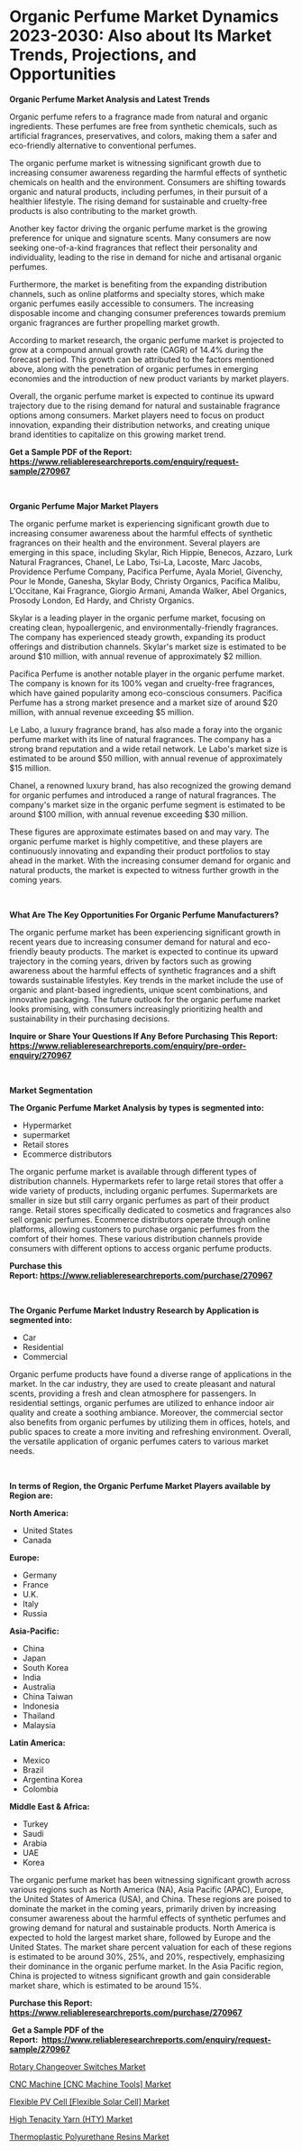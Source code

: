 <p><h1>Organic Perfume Market Dynamics 2023-2030: Also about Its Market Trends, Projections, and Opportunities</h1></p><p><strong>Organic Perfume Market Analysis and Latest Trends</strong></p>
<p><p>Organic perfume refers to a fragrance made from natural and organic ingredients. These perfumes are free from synthetic chemicals, such as artificial fragrances, preservatives, and colors, making them a safer and eco-friendly alternative to conventional perfumes.</p><p>The organic perfume market is witnessing significant growth due to increasing consumer awareness regarding the harmful effects of synthetic chemicals on health and the environment. Consumers are shifting towards organic and natural products, including perfumes, in their pursuit of a healthier lifestyle. The rising demand for sustainable and cruelty-free products is also contributing to the market growth.</p><p>Another key factor driving the organic perfume market is the growing preference for unique and signature scents. Many consumers are now seeking one-of-a-kind fragrances that reflect their personality and individuality, leading to the rise in demand for niche and artisanal organic perfumes.</p><p>Furthermore, the market is benefiting from the expanding distribution channels, such as online platforms and specialty stores, which make organic perfumes easily accessible to consumers. The increasing disposable income and changing consumer preferences towards premium organic fragrances are further propelling market growth.</p><p>According to market research, the organic perfume market is projected to grow at a compound annual growth rate (CAGR) of 14.4% during the forecast period. This growth can be attributed to the factors mentioned above, along with the penetration of organic perfumes in emerging economies and the introduction of new product variants by market players.</p><p>Overall, the organic perfume market is expected to continue its upward trajectory due to the rising demand for natural and sustainable fragrance options among consumers. Market players need to focus on product innovation, expanding their distribution networks, and creating unique brand identities to capitalize on this growing market trend.</p></p>
<p><strong>Get a Sample PDF of the Report:&nbsp; <a href="https://www.reliableresearchreports.com/enquiry/request-sample/270967">https://www.reliableresearchreports.com/enquiry/request-sample/270967</a></strong></p>
<p>&nbsp;</p>
<p><strong>Organic Perfume Major Market Players</strong></p>
<p><p>The organic perfume market is experiencing significant growth due to increasing consumer awareness about the harmful effects of synthetic fragrances on their health and the environment. Several players are emerging in this space, including Skylar, Rich Hippie, Benecos, Azzaro, Lurk Natural Fragrances, Chanel, Le Labo, Tsi-La, Lacoste, Marc Jacobs, Providence Perfume Company, Pacifica Perfume, Ayala Moriel, Givenchy, Pour le Monde, Ganesha, Skylar Body, Christy Organics, Pacifica Malibu, L'Occitane, Kai Fragrance, Giorgio Armani, Amanda Walker, Abel Organics, Prosody London, Ed Hardy, and Christy Organics.</p><p>Skylar is a leading player in the organic perfume market, focusing on creating clean, hypoallergenic, and environmentally-friendly fragrances. The company has experienced steady growth, expanding its product offerings and distribution channels. Skylar's market size is estimated to be around $10 million, with annual revenue of approximately $2 million.</p><p>Pacifica Perfume is another notable player in the organic perfume market. The company is known for its 100% vegan and cruelty-free fragrances, which have gained popularity among eco-conscious consumers. Pacifica Perfume has a strong market presence and a market size of around $20 million, with annual revenue exceeding $5 million.</p><p>Le Labo, a luxury fragrance brand, has also made a foray into the organic perfume market with its line of natural fragrances. The company has a strong brand reputation and a wide retail network. Le Labo's market size is estimated to be around $50 million, with annual revenue of approximately $15 million.</p><p>Chanel, a renowned luxury brand, has also recognized the growing demand for organic perfumes and introduced a range of natural fragrances. The company's market size in the organic perfume segment is estimated to be around $100 million, with annual revenue exceeding $30 million.</p><p>These figures are approximate estimates based on  and may vary. The organic perfume market is highly competitive, and these players are continuously innovating and expanding their product portfolios to stay ahead in the market. With the increasing consumer demand for organic and natural products, the market is expected to witness further growth in the coming years.</p></p>
<p>&nbsp;</p>
<p><strong>What Are The Key Opportunities For Organic Perfume Manufacturers?</strong></p>
<p><p>The organic perfume market has been experiencing significant growth in recent years due to increasing consumer demand for natural and eco-friendly beauty products. The market is expected to continue its upward trajectory in the coming years, driven by factors such as growing awareness about the harmful effects of synthetic fragrances and a shift towards sustainable lifestyles. Key trends in the market include the use of organic and plant-based ingredients, unique scent combinations, and innovative packaging. The future outlook for the organic perfume market looks promising, with consumers increasingly prioritizing health and sustainability in their purchasing decisions.</p></p>
<p><strong>Inquire or Share Your Questions If Any Before Purchasing This Report: <a href="https://www.reliableresearchreports.com/enquiry/pre-order-enquiry/270967">https://www.reliableresearchreports.com/enquiry/pre-order-enquiry/270967</a></strong></p>
<p>&nbsp;</p>
<p><strong>Market Segmentation</strong></p>
<p><strong>The Organic Perfume Market Analysis by types is segmented into:</strong></p>
<p><ul><li>Hypermarket</li><li>supermarket</li><li>Retail stores</li><li>Ecommerce distributors</li></ul></p>
<p><p>The organic perfume market is available through different types of distribution channels. Hypermarkets refer to large retail stores that offer a wide variety of products, including organic perfumes. Supermarkets are smaller in size but still carry organic perfumes as part of their product range. Retail stores specifically dedicated to cosmetics and fragrances also sell organic perfumes. Ecommerce distributors operate through online platforms, allowing customers to purchase organic perfumes from the comfort of their homes. These various distribution channels provide consumers with different options to access organic perfume products.</p></p>
<p><strong>Purchase this Report:&nbsp;<a href="https://www.reliableresearchreports.com/purchase/270967">https://www.reliableresearchreports.com/purchase/270967</a></strong></p>
<p>&nbsp;</p>
<p><strong>The Organic Perfume Market Industry Research by Application is segmented into:</strong></p>
<p><ul><li>Car</li><li>Residential</li><li>Commercial</li></ul></p>
<p><p>Organic perfume products have found a diverse range of applications in the market. In the car industry, they are used to create pleasant and natural scents, providing a fresh and clean atmosphere for passengers. In residential settings, organic perfumes are utilized to enhance indoor air quality and create a soothing ambiance. Moreover, the commercial sector also benefits from organic perfumes by utilizing them in offices, hotels, and public spaces to create a more inviting and refreshing environment. Overall, the versatile application of organic perfumes caters to various market needs.</p></p>
<p>&nbsp;</p>
<p><strong>In terms of Region, the Organic Perfume Market Players available by Region are:</strong></p>
<p>
    <p> <strong> North America: </strong>
        <ul>
            <li>United States</li>
            <li>Canada</li>
        </ul>
        </p> 
    <p> <strong> Europe: </strong>
        <ul>
            <li>Germany</li>
            <li>France</li>
            <li>U.K.</li>
            <li>Italy</li>
            <li>Russia</li>
        </ul>
        </p> 
    <p> <strong> Asia-Pacific: </strong>
        <ul>
            <li>China</li>
            <li>Japan</li>
            <li>South Korea</li>
            <li>India</li>
            <li>Australia</li>
            <li>China Taiwan</li>
            <li>Indonesia</li>
            <li>Thailand</li>
            <li>Malaysia</li>
        </ul>
        </p> 
    <p> <strong> Latin America: </strong>
        <ul>
            <li>Mexico</li>
            <li>Brazil</li>
            <li>Argentina Korea</li>
            <li>Colombia</li>
        </ul>
        </p> 
    <p> <strong> Middle East & Africa: </strong>
        <ul>
            <li>Turkey</li>
            <li>Saudi</li>
            <li>Arabia</li>
            <li>UAE</li>
            <li>Korea</li>
        </ul>
    </p>
    </p>
<p><p>The organic perfume market has been witnessing significant growth across various regions such as North America (NA), Asia Pacific (APAC), Europe, the United States of America (USA), and China. These regions are poised to dominate the market in the coming years, primarily driven by increasing consumer awareness about the harmful effects of synthetic perfumes and growing demand for natural and sustainable products. North America is expected to hold the largest market share, followed by Europe and the United States. The market share percent valuation for each of these regions is estimated to be around 30%, 25%, and 20%, respectively, emphasizing their dominance in the organic perfume market. In the Asia Pacific region, China is projected to witness significant growth and gain considerable market share, which is estimated to be around 15%.</p></p>
<p><strong>Purchase this Report: <a href="https://www.reliableresearchreports.com/purchase/270967">https://www.reliableresearchreports.com/purchase/270967</a></strong></p>
<p>&nbsp;<strong>Get a Sample PDF of the Report:&nbsp;&nbsp;<a href="https://www.reliableresearchreports.com/enquiry/request-sample/270967">https://www.reliableresearchreports.com/enquiry/request-sample/270967</a></strong></p>
<p><strong></strong></p>
<p><p><a href="https://www.linkedin.com/pulse/rotary-changeover-switches-market-insights-players-forecast-nyc7e/">Rotary Changeover Switches Market</a></p><p><a href="https://github.com/lilstefpacute/Market-Research-Report-List-1/blob/main/cnc-machine-cnc-machine-tools-market.md">CNC Machine [CNC Machine Tools] Market</a></p><p><a href="https://github.com/AKSHATREPORTPRIME/Market-Research-Report-List-1/blob/main/flexible-pv-cell-flexible-solar-cell-market.md">Flexible PV Cell [Flexible Solar Cell] Market</a></p><p><a href="https://medium.com/@keenanmarks2023/high-tenacity-yarn-hty-market-furnishes-information-on-market-share-market-trends-and-market-877cab6c8729">High Tenacity Yarn (HTY) Market</a></p><p><a href="https://medium.com/@lilakautzer2023/thermoplastic-polyurethane-resins-market-size-reveals-the-best-marketing-channels-in-global-991624bd191c">Thermoplastic Polyurethane Resins Market</a></p></p>